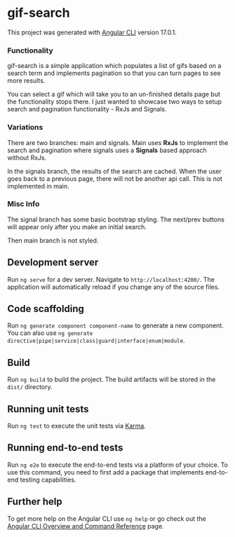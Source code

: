 # gif-search

This project was generated with [Angular CLI](https://github.com/angular/angular-cli) version 17.0.1.

### Functionality

gif-search is a simple application which populates a list of gifs based on a search term and implements pagination so that you can turn pages to see more results.

You can select a gif which will take you to an un-finished details page but the functionality stops there. I just wanted to showcase two ways to setup search and pagination functionality - RxJs and Signals.

### Variations

There are two branches: main and signals. Main uses **RxJs** to implement the search and pagination where signals uses a **Signals** based approach without RxJs.

In the signals branch, the results of the search are cached. When the user goes back to a previous page, there will not be another api call. This is not implemented in main.

### Misc Info

The signal branch has some basic bootstrap styling. The next/prev buttons will appear only after you make an initial search.

Then main branch is not styled.

## Development server

Run `ng serve` for a dev server. Navigate to `http://localhost:4200/`. The application will automatically reload if you change any of the source files.

## Code scaffolding

Run `ng generate component component-name` to generate a new component. You can also use `ng generate directive|pipe|service|class|guard|interface|enum|module`.

## Build

Run `ng build` to build the project. The build artifacts will be stored in the `dist/` directory.

## Running unit tests

Run `ng test` to execute the unit tests via [Karma](https://karma-runner.github.io).

## Running end-to-end tests

Run `ng e2e` to execute the end-to-end tests via a platform of your choice. To use this command, you need to first add a package that implements end-to-end testing capabilities.

## Further help

To get more help on the Angular CLI use `ng help` or go check out the [Angular CLI Overview and Command Reference](https://angular.io/cli) page.
